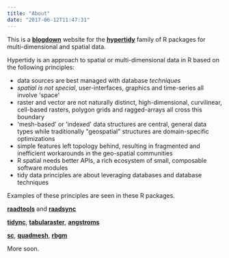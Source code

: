 ```yaml
---
title: "About"
date: "2017-06-12T11:47:31"
---
```


This is a [**blogdown**](https://github.com/rstudio/blogdown) website for the [**hypertidy**](https://github.com/hypertidy) family of R packages for multi-dimensional and spatial data. 

Hypertidy is an approach to spatial or multi-dimensional data in R based on the following principles: 

* data sources are best managed with database *techniques*
* *spatial is not special*, user-interfaces, graphics and time-series all involve 'space'
* raster and vector are not naturally distinct, high-dimensional, curvilinear, cell-based rasters, polygon grids and ragged-arrays all cross this boundary
* 'mesh-based' or 'indexed' data structures are central, general data types while traditionally "geospatial" structures are domain-specific optimizations
* simple features left topology behind, resulting in fragmented and inefficient workarounds in the geo-spatial communities 
* R spatial needs better APIs, a rich ecosystem of small, composable software modules
* tidy data principles are about leveraging databases and database techniques

Examples of these principles are seen in these R packages. 

[**raadtools**](https://github.com/AustralianAntarcticDivision/raadtools) and [**raadsync**](https://github.com/AustralianAntarcticDataCentre/raadsync)

[**tidync**](https://github.com/hypertidy/tidync), [**tabularaster**](https://github.com/hypertidy/tabularaster), 
[**angstroms**](https://github.com/hypertidy/angstroms)

[**sc**](https://github.com/mdsumner/sc), [**quadmesh**](https://github.com/hypertidy/quadmesh), [**rbgm**](https://github.com/AustralianAntarcticDivision/rbgm/)



More soon. 